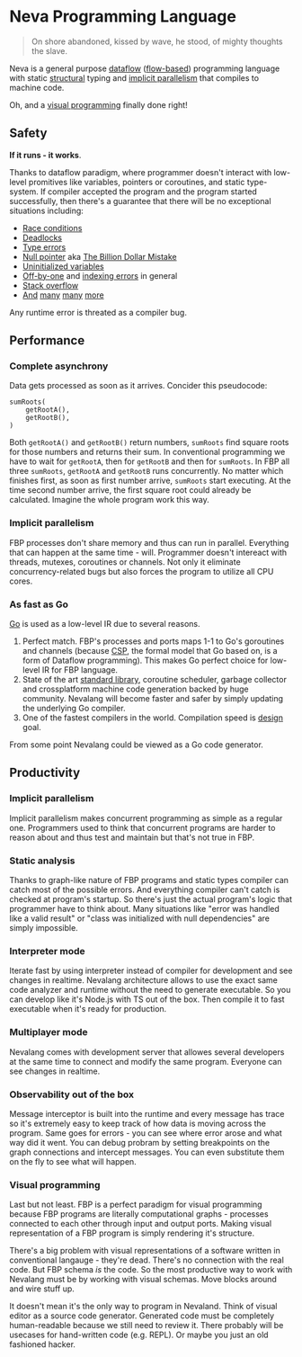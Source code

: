 # Neva Programming Language

> On shore abandoned, kissed by wave, he stood, of mighty thoughts the slave.

Neva is a general purpose [dataflow](https://en.wikipedia.org/wiki/Dataflow_programming) ([flow-based](https://en.wikipedia.org/wiki/Flow-based_programming)) programming language with static [structural](https://en.wikipedia.org/wiki/Structural_type_system) typing and [implicit parallelism](https://en.wikipedia.org/wiki/Implicit_parallelism) that compiles to machine code.

Oh, and a [visual programming](https://en.wikipedia.org/wiki/Visual_programming_language) finally done right!

## Safety

**If it runs - it works**.

Thanks to dataflow paradigm, where programmer doesn't interact with low-level promitives like variables, pointers or coroutines, and static type-system. If compiler accepted the program and the program started successfully, then there's a guarantee that there will be no exceptional situations including:

- [Race conditions](https://en.wikipedia.org/wiki/Race_condition)
- [Deadlocks](https://en.wikipedia.org/wiki/Deadlock)
- [Type errors](https://en.wikipedia.org/wiki/Type_system#Type_errors)
- [Null pointer](https://en.wikipedia.org/wiki/Null_pointer) aka [The Billion Dollar Mistake](https://www.infoq.com/presentations/Null-References-The-Billion-Dollar-Mistake-Tony-Hoare/)
- [Uninitialized variables](https://en.wikipedia.org/wiki/Uninitialized_variable)
- [Off-by-one](https://en.wikipedia.org/wiki/Off-by-one_error) and [indexing errors](https://en.wikipedia.org/wiki/Bounds_checking#Index_checking) in general
- [Stack overflow](https://en.wikipedia.org/wiki/Stack_overflow)
- [And](https://en.wikipedia.org/wiki/Dangling_pointer) [many](https://en.wikipedia.org/wiki/Buffer_overflow) [many](https://en.wikipedia.org/wiki/Segmentation_fault) [more](https://en.wikipedia.org/wiki/Stale_pointer_bug)

Any runtime error is threated as a compiler bug.

## Performance

### Complete asynchrony

Data gets processed as soon as it arrives. Concider this pseudocode:

```
sumRoots(
    getRootA(),
    getRootB(),
)
```

Both `getRootA()` and `getRootB()` return numbers, `sumRoots` find square roots for those numbers and returns their sum. In conventional programming we have to wait for `getRootA`, then for `getRootB` and then for `sumRoots`. In FBP all three `sumRoots`, `getRootA` and `getRootB` runs concurrently. No matter which finishes first, as soon as first number arrive, `sumRoots` start executing. At the time second number arrive, the first square root could already be calculated. Imagine the whole program work this way.

### Implicit parallelism

FBP processes don't share memory and thus can run in parallel. Everything that can happen at the same time - will. Programmer doesn't intereact with threads, mutexes, coroutines or channels. Not only it eliminate concurrency-related bugs but also forces the program to utilize all CPU cores.

### As fast as Go

[Go](https://go.dev) is used as a low-level IR due to several reasons.

1. Perfect match. FBP's processes and ports maps 1-1 to Go's goroutines and channels (because [CSP](https://en.wikipedia.org/wiki/Communicating_sequential_processes), the formal model that Go based on, is a form of Dataflow programming). This makes Go perfect choice for low-level IR for FBP language.
2. State of the art [standard library](https://pkg.go.dev/std), coroutine scheduler, garbage collector and crossplatform machine code generation backed by huge community. Nevalang will become faster and safer by simply updating the underlying Go compiler.
3. One of the fastest compilers in the world. Compilation speed is [design](https://www.youtube.com/watch?v=rKnDgT73v8s#t=8m53) goal.

From some point Nevalang could be viewed as a Go code generator.

## Productivity

### Implicit parallelism

Implicit parallelism makes concurrent programming as simple as a regular one. Programmers used to think that concurrent programs are harder to reason about and thus test and maintain but that's not true in FBP.

### Static analysis

Thanks to graph-like nature of FBP programs and static types compiler can catch most of the possible errors. And everything compiler can't catch is checked at program's startup. So there's just the actual program's logic that programmer have to think about. Many situations like "error was handled like a valid result" or "class was initialized with null dependencies" are simply impossible.

### Interpreter mode

Iterate fast by using interpreter instead of compiler for development and see changes in realtime. Nevalang architecture allows to use the exact same code analyzer and runtime without the need to generate executable. So you can develop like it's Node.js with TS out of the box. Then compile it to fast executable when it's ready for production.

### Multiplayer mode

Nevalang comes with development server that allowes several developers at the same time to connect and modify the same program. Everyone can see changes in realtime.

### Observability out of the box

Message interceptor is built into the runtime and every message has trace so it's extremely easy to keep track of how data is moving across the program. Same goes for errors - you can see where error arose and what way did it went. You can debug probram by setting breakpoints on the graph connections and intercept messages. You can even substitute them on the fly to see what will happen.

### Visual programming

Last but not least. FBP is a perfect paradigm for visual programming because FBP programs are literally computational graphs - processes connected to each other through input and output ports. Making visual representation of a FBP program is simply rendering it's structure.

There's a big problem with visual representations of a software written in conventional langauge - they're dead. There's no connection with the real code. But FBP schema _is_ the code. So the most productive way to work with Nevalang must be by working with visual schemas. Move blocks around and wire stuff up.

It doesn't mean it's the only way to program in Nevaland. Think of visual editor as a source code generator. Generated code must be completely human-readable because we still need to review it. There probably will be usecases for hand-written code (e.g. REPL). Or maybe you just an old fashioned hacker.
